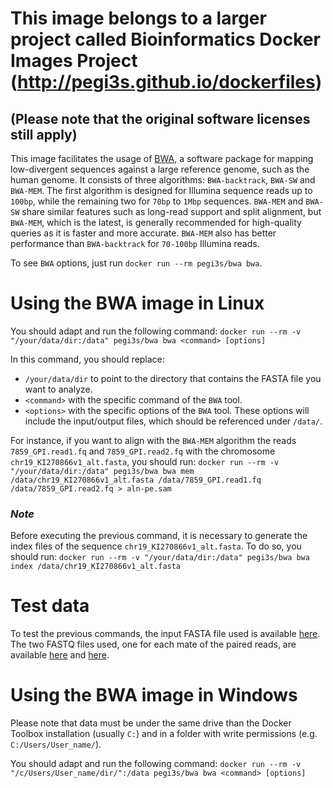 # This image belongs to a larger project called Bioinformatics Docker Images Project (http://pegi3s.github.io/dockerfiles)
## (Please note that the original software licenses still apply)

This image facilitates the usage of [BWA](http://bio-bwa.sourceforge.net/), a software package for mapping low-divergent sequences against a large reference genome, such as the human genome. It consists of three algorithms: `BWA-backtrack`, `BWA-SW` and `BWA-MEM`. The first algorithm is designed for Illumina sequence reads up to `100bp`, while the remaining two for `70bp` to `1Mbp` sequences. `BWA-MEM` and `BWA-SW` share similar features such as long-read support and split alignment, but `BWA-MEM`, which is the latest, is generally recommended for high-quality queries as it is faster and more accurate. `BWA-MEM` also has better performance than `BWA-backtrack` for `70-100bp` Illumina reads.

To see `BWA` options, just run `docker run --rm pegi3s/bwa bwa`.

# Using the BWA image in Linux

You should adapt and run the following command: `docker run --rm -v "/your/data/dir:/data" pegi3s/bwa bwa <command> [options]`

In this command, you should replace:
- `/your/data/dir` to point to the directory that contains the FASTA file you want to analyze.
- `<command>` with the specific command of the `BWA` tool. 
- `<options>` with the specific options of the `BWA` tool. These options will include the input/output files, which should be referenced under `/data/`.

For instance, if you want to align with the `BWA-MEM` algorithm the reads `7859_GPI.read1.fq` and `7859_GPI.read2.fq` with the chromosome `chr19_KI270866v1_alt.fasta`, you should run: `docker run --rm -v "/your/data/dir:/data" pegi3s/bwa bwa mem /data/chr19_KI270866v1_alt.fasta /data/7859_GPI.read1.fq /data/7859_GPI.read2.fq > aln-pe.sam`

### *Note*
Before executing the previous command, it is necessary to generate the index files of the sequence `chr19_KI270866v1_alt.fasta`. To do so, you should run: `docker run --rm -v "/your/data/dir:/data" pegi3s/bwa bwa index /data/chr19_KI270866v1_alt.fasta`

# Test data
To test the previous commands, the input FASTA file used is available [here](https://raw.githubusercontent.com/pegi3s/dockerfiles/master/bwa/0.7.17/test_data/chr19_KI270866v1_alt.fasta).
The two FASTQ files used, one for each mate of the paired reads, are available [here](https://raw.githubusercontent.com/pegi3s/dockerfiles/master/bwa/0.7.17/test_data/7859_GPI.read1.fq) and [here](https://raw.githubusercontent.com/pegi3s/dockerfiles/master/bwa/0.7.17/test_data/7859_GPI.read2.fq).

# Using the BWA image in Windows

Please note that data must be under the same drive than the Docker Toolbox installation (usually `C:`) and in a folder with write permissions (e.g. `C:/Users/User_name/`).

You should adapt and run the following command: `docker run --rm -v "/c/Users/User_name/dir/":/data pegi3s/bwa bwa <command> [options]`
